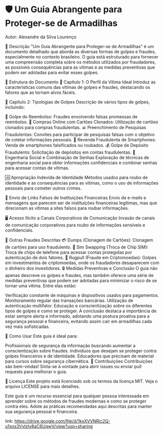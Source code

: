 # 🛡️ Um Guia Abrangente para Proteger-se de Armadilhas
Autor: Alexandre da Silva Lourenço

📘 Descrição
"Um Guia Abrangente para Proteger-se de Armadilhas" é um documento detalhado que aborda as diversas formas de golpes e fraudes, especialmente no contexto brasileiro. O guia está estruturado para fornecer uma compreensão completa sobre os métodos utilizados por fraudadores, as possíveis consequências para as vítimas e as medidas preventivas que podem ser adotadas para evitar esses golpes.

📑 Estrutura do Documento
📌 Capítulo 1: O Perfil da Vítima Ideal
Introduz as características comuns das vítimas de golpes e fraudes, destacando os fatores que as tornam alvos fáceis.

📌 Capítulo 2: Tipologias de Golpes
Descrição de vários tipos de golpes, incluindo:

💸 Golpe do Reembolso: Fraudes envolvendo falsas promessas de reembolso.
🛒 Compras Online com Cartões Clonados: Utilização de cartões clonados para compras fraudulentas.
📊 Preenchimento de Pesquisas Fraudulentas: Convites para participar de pesquisas falsas com o objetivo de coletar informações pessoais.
📱 Revenda Fraudulenta de Smartphones: Venda de smartphones falsificados ou roubados.
💰 Golpe de Depósito Fraudulento: Solicitação de depósitos em contas fraudulentas.
🔐 Engenharia Social e Combinação de Senhas
Exploração de técnicas de engenharia social para obter informações confidenciais e combinar senhas para acessar contas de vítimas.

🆔 Apropriação Indevida de Identidade
Métodos usados para roubo de identidade e as consequências para as vítimas, como o uso de informações pessoais para cometer outros crimes.

📧 Envio de Links Falsos de Instituições Financeiras
Envio de e-mails e mensagens que parecem ser de instituições financeiras legítimas, mas que direcionam as vítimas a sites falsos para roubar informações.

🖥️ Acesso Ilícito a Canais Corporativos de Comunicação
Invasão de canais de comunicação corporativos para roubo de informações sensíveis e confidenciais.

🚨 Outras Fraudes Descritas
💳 Dumps (Clonagem de Cartões): Clonagem de cartões para uso fraudulento.
📲 Sim Swapping (Troca de Chip SIM): Troca de chips de telefone para acessar contas protegidas por autenticação de dois fatores.
💼 Rugpull (Fraude em Criptomoedas): Golpes em investimentos de criptomoedas, onde os fraudadores desaparecem com o dinheiro dos investidores.
🔒 Medidas Preventivas e Conclusão
O guia não apenas descreve os golpes e fraudes, mas também oferece uma série de medidas preventivas que podem ser adotadas para minimizar o risco de se tornar uma vítima. Entre elas estão:

Verificação constante de máquinas e dispositivos usados para pagamentos.
Monitoramento regular das transações bancárias.
Utilização de autenticação multifator.
Educação e conscientização sobre os diferentes tipos de golpes e como se proteger.
A conclusão destaca a importância de estar sempre alerta e informado, adotando uma postura proativa para a segurança pessoal e financeira, evitando assim cair em armadilhas cada vez mais sofisticadas.

📂 Como Usar
Este guia é ideal para:

Profissionais de segurança da informação buscando aumentar a conscientização sobre fraudes.
Indivíduos que desejam se proteger contra golpes financeiros e de identidade.
Educadores que precisam de material para cursos sobre segurança cibernética.
🤝 Contribuições
Contribuições são bem-vindas! Sinta-se à vontade para abrir issues ou enviar pull requests para melhorar o guia.

📜 Licença
Este projeto está licenciado sob os termos da licença MIT. Veja o arquivo LICENSE para mais detalhes.

Este guia é um recurso essencial para qualquer pessoa interessada em aprender sobre os métodos de fraudes modernas e como se proteger contra eles. Adote as práticas recomendadas aqui descritas para manter sua segurança pessoal e financeira.


link: https://drive.google.com/file/d/1ksXVVNRic2Q-u1xos3Vvlzly8aC6UqwV/view?usp=sharing
